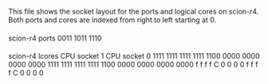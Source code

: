 This file shows the socket layout for the ports and logical cores on scion-r4.
Both ports and cores are indexed from right to left starting at 0.

####
scion-r4 ports
0011 1011 1110

####
scion-r4 lcores
CPU socket 1                                 CPU socket 0
1111 1111 1111 1111 1100 0000 0000 0000 0000 1111 1111 1111 1111 1100 0000 0000 0000 0000
   f    f    f    f    C   0     0    0    0   f     f    f    f    C    0    0    0    0